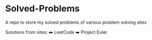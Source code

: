 # Solved-Problems
A repo to store my solved problems of various problem solving sites

Solutions from sites:
    ➡️ LeetCode
    ➡️ Project Euler
